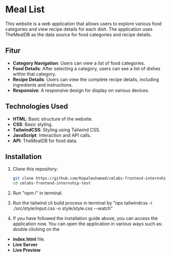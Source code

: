 # Meal List

This website is a web application that allows users to explore various food categories and view recipe details for each dish. The application uses TheMealDB as the data source for food categories and recipe details.

## Fitur

- **Category Navigation**: Users can view a list of food categories.
- **Food Details**: After selecting a category, users can see a list of dishes within that category.
- **Recipe Details**: Users can view the complete recipe details, including ingredients and instructions.
- **Responsive**: A responsive design for display on various devices.

## Technologies Used

- **HTML**: Basic structure of the website.
- **CSS**: Basic styling.
- **TailwindCSS**: Styling using Tailwind CSS.
- **JavaScript**: Interaction and API calls.
- **API**: TheMealDB for food data.

## Installation

1. Clone this repository:
   ```bash
   git clone https://github.com/Kopalmuhamad/cmlabs-frontend-internship-test.git
   cd cmlabs-frontend-internship-test

2. Run "npm i" in terminal.

3. Run the tailwind cli build process in terminal by "npx tailwindcss -i ./src/style/input.css -o style/style.css --watch"

4. If you have followed the installation guide above, you can access the application now. You can open the application in various ways such as: double clicking on the 
- **index.html** file.
- **Live Server**
- **Live Preview**